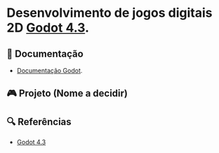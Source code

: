 # Desenvolvimento de jogos digitais 2D [Godot 4.3](https://godotengine.org).

## 📗 Documentação
- [Documentação Godot](https://docs.godotengine.org/en/stable/).

## 🎮 Projeto (Nome a decidir)


## 🔍 Referências
- [Godot 4.3](https://godotengine.org)
